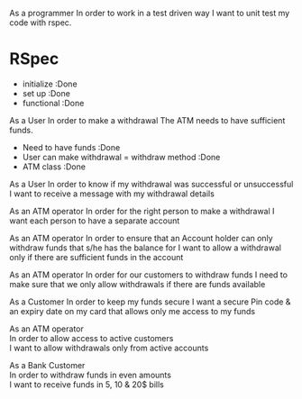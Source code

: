 As a programmer
In order to work in a test driven way
I want to unit test my code with rspec.

# RSpec 
- initialize :Done
- set up :Done
- functional :Done


As a User
In order to make a withdrawal
The ATM needs to have sufficient funds.

- Need to have funds :Done
- User can make withdrawal = withdraw method :Done
- ATM class :Done

As a User 
In order to know if my withdrawal was successful or unsuccessful
I want to receive a message with my withdrawal details


As an ATM operator 
In order for the right person to make a withdrawal
I want each person to have a separate account


As an ATM operator
In order to ensure that an Account holder can only withdraw funds that s/he has the balance for
I want to allow a withdrawal only if there are sufficient funds in the account

As an ATM operator
In order for our customers to withdraw funds
I need to make sure that we only allow withdrawals if there are funds available

As a Customer 
In order to keep my funds secure
I want a secure Pin code & an expiry date on my card that allows only me access to my funds

As an ATM operator             
In order to allow access to active customers             
I want to allow withdrawals only from active accounts

As a Bank Customer    
In order to withdraw funds in even amounts  
I want to receive funds in 5, 10 & 20$ bills



